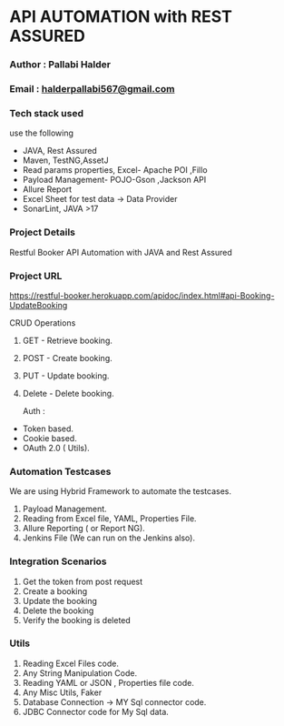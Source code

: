 # API AUTOMATION with REST ASSURED

 ### Author : Pallabi Halder 
 ### Email : halderpallabi567@gmail.com

### Tech stack used 

use the following 

- JAVA, Rest Assured
- Maven, TestNG,AssetJ
- Read params properties, Excel- Apache POI ,Fillo
- Payload Management- POJO-Gson ,Jackson API
- Allure Report
- Excel Sheet for test data -> Data Provider
- SonarLint, JAVA >17



### Project Details 

Restful Booker API Automation with JAVA and Rest Assured


### Project URL 

https://restful-booker.herokuapp.com/apidoc/index.html#api-Booking-UpdateBooking

CRUD Operations 

1. GET - Retrieve booking.
2. POST - Create booking.
3. PUT - Update booking.
4. Delete - Delete booking.

   Auth :
  - Token based.
  - Cookie based.
  - OAuth 2.0 ( Utils).

### Automation Testcases 

  We are using Hybrid Framework to automate the testcases.

 1. Payload Management.
 2. Reading from Excel file, YAML, Properties File.
 3. Allure Reporting ( or Report NG).
 4. Jenkins File (We can run on the Jenkins also).

### Integration Scenarios

1. Get the token from post request
2. Create a booking
3. Update the booking
4. Delete the booking
5. Verify the booking is deleted


### Utils 

 1. Reading Excel Files code.
 2. Any String Manipulation Code.
 3. Reading YAML or JSON , Properties file code.
 4. Any Misc Utils, Faker
 5. Database Connection -> MY Sql connector code.
 6. JDBC Connector code for My Sql data.




